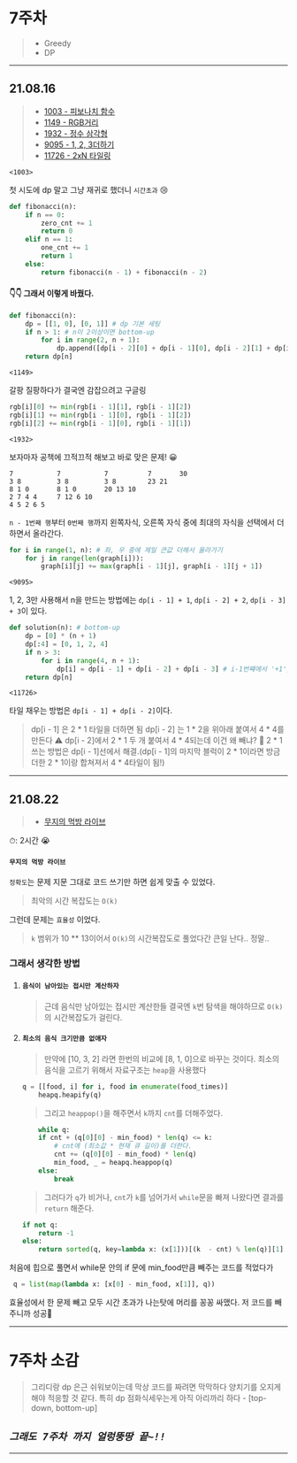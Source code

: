 # 7주차

> - Greedy
> - DP

---

## 21.08.16

> - [1003 - 피보나치 함수](https://www.acmicpc.net/problem/1003)
> - [1149 - RGB거리](https://www.acmicpc.net/problem/1149)
> - [1932 - 정수 삼각형](https://www.acmicpc.net/problem/1932)
> - [9095 - 1, 2, 3더하기](https://www.acmicpc.net/problem/9095)
> - [11726 - 2xN 타일링](https://www.acmicpc.net/problem/11726)

`<1003>`

첫 시도에 dp 말고 그냥 재귀로 했더니 `시간초과` 😢

```python
def fibonacci(n):
    if n == 0:
        zero_cnt += 1
        return 0
    elif n == 1:
        one_cnt += 1
        return 1
    else:
        return fibonacci(n - 1) + fibonacci(n - 2)
```

#### 👇👇 그래서 이렇게 바꿨다.

```python
def fibonacci(n):
    dp = [[1, 0], [0, 1]] # dp 기본 세팅
    if n > 1: # n이 2이상이면 bottom-up
        for i in range(2, n + 1):
            dp.append([dp[i - 2][0] + dp[i - 1][0], dp[i - 2][1] + dp[i - 1][1]]) # 행렬 덧셈 (dp[i - 2] + dp[ i - 1])
    return dp[n]
```

`<1149>`

갈팡 질팡하다가 결국엔 감잡으려고 구글링

```python
rgb[i][0] += min(rgb[i - 1][1], rgb[i - 1][2])
rgb[i][1] += min(rgb[i - 1][0], rgb[i - 1][2])
rgb[i][2] += min(rgb[i - 1][0], rgb[i - 1][1])
```

`<1932>`

보자마자 공책에 끄적끄적 해보고 바로 맞은 문제! 😀

```
7           7           7          7       30
3 8         3 8         3 8        23 21
8 1 0       8 1 0       20 13 10
2 7 4 4     7 12 6 10
4 5 2 6 5
```

`n - 1번째 행`부터 `0번째 행`까지 왼쪽자식, 오른쪽 자식 중에 최대의 자식을 선택에서 더하면서 올라간다.

```python
for i in range(1, n): # 좌, 우 중에 제일 큰값 더해서 올라가기
    for j in range(len(graph[i])):
        graph[i][j] += max(graph[i - 1][j], graph[i - 1][j + 1])
```

`<9095>`

1, 2, 3만 사용해서 n을 만드는 방법에는 `dp[i - 1] + 1`, `dp[i - 2] + 2`, `dp[i - 3] + 3`이 있다.

```python
def solution(n): # bottom-up
    dp = [0] * (n + 1)
    dp[:4] = [0, 1, 2, 4]
    if n > 3:
        for i in range(4, n + 1):
            dp[i] = dp[i - 1] + dp[i - 2] + dp[i - 3] # i-1번쨰에서 '+1', i-2번째에서 '+2', i-3번째에서 '+3'
    return dp[n]
```

`<11726>`

타일 채우는 방법은 `dp[i - 1] + dp[i - 2]`이다.

> dp[i - 1] 은 2 \* 1 타일을 더하면 됨
> dp[i - 2] 는 1 \* 2을 위아래 붙여서 4 \* 4를 만든다
> ⚠️ dp[i - 2]에서 2 \* 1 두 개 붙여서 4 \* 4되는데 이건 왜 빼냐?
> 🔆 2 \* 1 쓰는 방법은 dp[i - 1]선에서 해결.(dp[i - 1]의 마지막 블럭이 2 \* 1이라면 방금 더한 2 \* 1이랑 합쳐져서 4 \* 4타일이 됨!)

---

## 21.08.22

> - [무지의 먹방 라이브](https://programmers.co.kr/learn/courses/30/lessons/42891)

⏱: 2시간 😭

#### `무지의 먹방 라이브`

`정확도`는 문제 지문 그대로 코드 쓰기만 하면 쉽게 맞출 수 있었다.

> 최악의 시간 복잡도는 `O(k)`

그런데 문제는 `효율성` 이었다.

> `k` 범위가 10 \*\* 13이어서 `O(k)`의 시간복잡도로 풀었다간 큰일 난다.. 정말..

### 그래서 생각한 방법

1. #### `음식이 남아있는 접시만 계산하자`

   > 근데 음식만 남아있는 접시만 계산한들 결국엔 `k`번 탐색을 해야하므로 `O(k)`의 시간복잡도가 걸린다.

2. #### `최소의 음식 크기만큼 없애자`
   > 만약에 [10, 3, 2] 라면 한번의 비교에 [8, 1, 0]으로 바꾸는 것이다.
   > 최소의 음식을 고르기 위해서 자료구조는 `heap`을 사용했다
   ```python
   q = [[food, i] for i, food in enumerate(food_times)]
       heapq.heapify(q)
   ```
   > 그리고 `heappop()`을 해주면서 `k`까지 `cnt`를 더해주었다.
   ```python
       while q:
       if cnt + (q[0][0] - min_food) * len(q) <= k:
           # cnt에 (최소값 * 현재 큐 길이)를 더한다.
           cnt += (q[0][0] - min_food) * len(q)
           min_food, _ = heapq.heappop(q)
       else:
           break
   ```
   > 그러다가 `q`가 비거나, `cnt`가 `k`를 넘어가서 `while`문을 빠져 나왔다면 결과를 `return` 해준다.
   ```python
   if not q:
       return -1
   else:
       return sorted(q, key=lambda x: (x[1]))[(k  - cnt) % len(q)][1] + 1
   ```

처음에 힙으로 풀면서 while문 안의 if 문에 min_food만큼 빼주는 코드를 적었다가

```python
 q = list(map(lambda x: [x[0] - min_food, x[1]], q))
```

효율성에서 한 문제 빼고 모두 시간 초과가 나는탓에 머리를 꽁꽁 싸맸다.
저 코드를 빼주니까 성공🔆

---

# 7주차 소감

> 그리디랑 dp 은근 쉬워보이는데 막상 코드를 짜려면 막막하다
> 양치기를 오지게 해야 적응할 것 같다.
> 특히 dp 점화식세우는게 아직 아리까리 하다 - [top-down, bottom-up]

## _`그래도 7주차 까지 얼렁뚱땅 끝~!!`_

---
